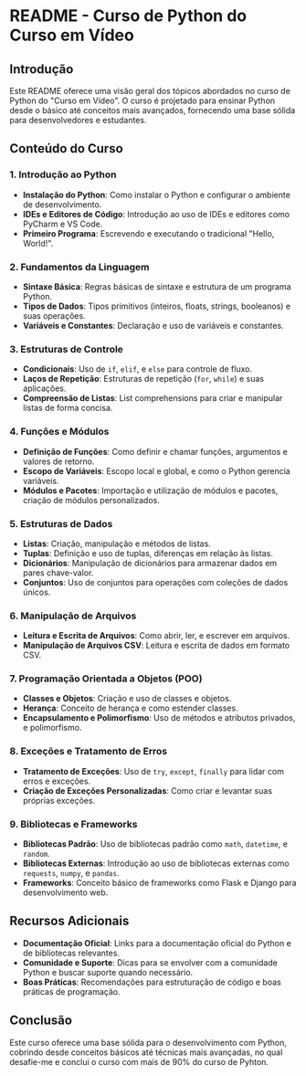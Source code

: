 # README - Curso de Python do Curso em Vídeo

## Introdução

Este README oferece uma visão geral dos tópicos abordados no curso de Python do "Curso em Vídeo". O curso é projetado para ensinar Python desde o básico até conceitos mais avançados, fornecendo uma base sólida para desenvolvedores e estudantes.

## Conteúdo do Curso

### 1. Introdução ao Python
- **Instalação do Python**: Como instalar o Python e configurar o ambiente de desenvolvimento.
- **IDEs e Editores de Código**: Introdução ao uso de IDEs e editores como PyCharm e VS Code.
- **Primeiro Programa**: Escrevendo e executando o tradicional "Hello, World!".

### 2. Fundamentos da Linguagem
- **Sintaxe Básica**: Regras básicas de sintaxe e estrutura de um programa Python.
- **Tipos de Dados**: Tipos primitivos (inteiros, floats, strings, booleanos) e suas operações.
- **Variáveis e Constantes**: Declaração e uso de variáveis e constantes.

### 3. Estruturas de Controle
- **Condicionais**: Uso de `if`, `elif`, e `else` para controle de fluxo.
- **Laços de Repetição**: Estruturas de repetição (`for`, `while`) e suas aplicações.
- **Compreensão de Listas**: List comprehensions para criar e manipular listas de forma concisa.

### 4. Funções e Módulos
- **Definição de Funções**: Como definir e chamar funções, argumentos e valores de retorno.
- **Escopo de Variáveis**: Escopo local e global, e como o Python gerencia variáveis.
- **Módulos e Pacotes**: Importação e utilização de módulos e pacotes, criação de módulos personalizados.

### 5. Estruturas de Dados
- **Listas**: Criação, manipulação e métodos de listas.
- **Tuplas**: Definição e uso de tuplas, diferenças em relação às listas.
- **Dicionários**: Manipulação de dicionários para armazenar dados em pares chave-valor.
- **Conjuntos**: Uso de conjuntos para operações com coleções de dados únicos.

### 6. Manipulação de Arquivos
- **Leitura e Escrita de Arquivos**: Como abrir, ler, e escrever em arquivos.
- **Manipulação de Arquivos CSV**: Leitura e escrita de dados em formato CSV.

### 7. Programação Orientada a Objetos (POO)
- **Classes e Objetos**: Criação e uso de classes e objetos.
- **Herança**: Conceito de herança e como estender classes.
- **Encapsulamento e Polimorfismo**: Uso de métodos e atributos privados, e polimorfismo.

### 8. Exceções e Tratamento de Erros
- **Tratamento de Exceções**: Uso de `try`, `except`, `finally` para lidar com erros e exceções.
- **Criação de Exceções Personalizadas**: Como criar e levantar suas próprias exceções.

### 9. Bibliotecas e Frameworks
- **Bibliotecas Padrão**: Uso de bibliotecas padrão como `math`, `datetime`, e `random`.
- **Bibliotecas Externas**: Introdução ao uso de bibliotecas externas como `requests`, `numpy`, e `pandas`.
- **Frameworks**: Conceito básico de frameworks como Flask e Django para desenvolvimento web.

## Recursos Adicionais
- **Documentação Oficial**: Links para a documentação oficial do Python e de bibliotecas relevantes.
- **Comunidade e Suporte**: Dicas para se envolver com a comunidade Python e buscar suporte quando necessário.
- **Boas Práticas**: Recomendações para estruturação de código e boas práticas de programação.

## Conclusão

Este curso oferece uma base sólida para o desenvolvimento com Python, cobrindo desde conceitos básicos até técnicas mais avançadas, no qual desafie-me e conclui o curso com mais de 90% do curso de Pyhton.
